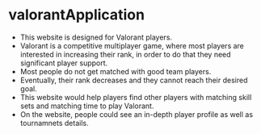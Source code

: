 # valorantApplication

- This website is designed for Valorant players.
- Valorant is a competitive multiplayer game, where most players are interested in increasing their rank, in order to do that they need significant player support.
- Most people do not get matched with good team players.
- Eventually, their rank decreases and they cannot reach their desired goal. 
- This website would help players find other players with matching skill sets and matching time to play Valorant. 
- On the website, people could see an in-depth player profile as well as tournamnets details.
